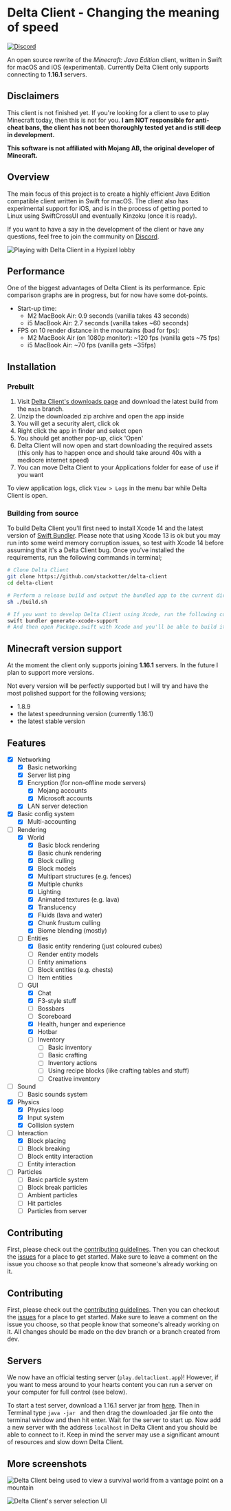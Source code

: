 # Delta Client - Changing the meaning of speed

[![Discord](https://img.shields.io/discord/851058836776419368.svg?label=&logo=discord&logoColor=ffffff&color=5C5C5C&labelColor=6A7EC2)](https://deltaclient.app/discord)

An open source rewrite of the *Minecraft: Java Edition* client, written in Swift for macOS and iOS (experimental). Currently Delta Client only supports connecting to **1.16.1** servers.

## Disclaimers

This client is not finished yet. If you're looking for a client to use to play Minecraft today, then this is not for you. **I am NOT responsible for anti-cheat bans, the client has not been thoroughly tested yet and is still deep in development.**

**This software is not affiliated with Mojang AB, the original developer of Minecraft.**

## Overview

The main focus of this project is to create a highly efficient Java Edition compatible client written in Swift for macOS. The client also has experimental support for iOS, and is in the process of getting ported to Linux using SwiftCrossUI and eventually Kinzoku (once it is ready).

If you want to have a say in the development of the client or have any questions, feel free to join the community on [Discord](https://deltaclient.app/discord).

![Playing with Delta Client in a Hypixel lobby](Screenshots/hypixel-3.png)

## Performance

One of the biggest advantages of Delta Client is its performance. Epic comparison graphs are in progress, but for now have some dot-points.

- Start-up time:
  - M2 MacBook Air: 0.9 seconds (vanilla takes 43 seconds)
  - i5 MacBook Air: 2.7 seconds (vanilla takes ~60 seconds)
- FPS on 10 render distance in the mountains (bad for fps):
  - M2 MacBook Air (on 1080p monitor): ~120 fps (vanilla gets ~75 fps)
  - i5 MacBook Air: ~70 fps (vanilla gets ~35fps)

## Installation

### Prebuilt

1. Visit [Delta Client's downloads page](https://delta.stackotter.dev/downloads) and download the
   latest build from the `main` branch.
2. Unzip the downloaded zip archive and open the app inside
3. You will get a security alert, click ok
4. Right click the app in finder and select open
5. You should get another pop-up, click 'Open'
6. Delta Client will now open and start downloading the required assets (this only has to happen once and should take around 40s with a mediocre internet speed)
7. You can move Delta Client to your Applications folder for ease of use if you want

To view application logs, click `View > Logs` in the menu bar while Delta Client is open.

### Building from source

To build Delta Client you'll first need to install Xcode 14 and the latest version of [Swift Bundler](https://github.com/stackotter/swift-bundler). Please note that using Xcode 13 is ok but you may run into some weird memory corruption issues, so test with Xcode 14 before assuming that it's a Delta Client bug. Once you've installed the requirements, run the following commands in terminal;

```sh
# Clone Delta Client
git clone https://github.com/stackotter/delta-client
cd delta-client

# Perform a release build and output the bundled app to the current directory
sh ./build.sh

# If you want to develop Delta Client using Xcode, run the following command
swift bundler generate-xcode-support
# And then open Package.swift with Xcode and you'll be able to build it from Xcode too
```

## Minecraft version support

At the moment the client only supports joining **1.16.1** servers. In the future I plan to support more versions. 

Not every version will be perfectly supported but I will try and have the most polished support for the following versions;

- 1.8.9
- the latest speedrunning version (currently 1.16.1)
- the latest stable version

## Features

- [x] Networking
  - [x] Basic networking
  - [x] Server list ping
  - [x] Encryption (for non-offline mode servers)
    - [x] Mojang accounts
    - [x] Microsoft accounts
  - [x] LAN server detection
- [x] Basic config system
  - [x] Multi-accounting
- [ ] Rendering
  - [x] World
    - [x] Basic block rendering
    - [x] Basic chunk rendering
    - [x] Block culling
    - [x] Block models
    - [x] Multipart structures (e.g. fences)
    - [x] Multiple chunks
    - [x] Lighting
    - [x] Animated textures (e.g. lava)
    - [x] Translucency
    - [x] Fluids (lava and water)
    - [x] Chunk frustum culling
    - [x] Biome blending (mostly)
  - [ ] Entities
    - [x] Basic entity rendering (just coloured cubes)
    - [ ] Render entity models
    - [ ] Entity animations
    - [ ] Block entities (e.g. chests)
    - [ ] Item entities
  - [ ] GUI
    - [x] Chat
    - [x] F3-style stuff
    - [ ] Bossbars
    - [ ] Scoreboard
    - [x] Health, hunger and experience
    - [x] Hotbar
    - [ ] Inventory
      - [ ] Basic inventory
      - [ ] Basic crafting
      - [ ] Inventory actions
      - [ ] Using recipe blocks (like crafting tables and stuff)
      - [ ] Creative inventory
- [ ] Sound
  - [ ] Basic sounds system
- [x] Physics
  - [x] Physics loop
  - [x] Input system
  - [x] Collision system
- [ ] Interaction
  - [x] Block placing
  - [ ] Block breaking
  - [ ] Block entity interaction
  - [ ] Entity interaction
- [ ] Particles
  - [ ] Basic particle system
  - [ ] Block break particles
  - [ ] Ambient particles
  - [ ] Hit particles
  - [ ] Particles from server

## Contributing

First, please check out the [contributing guidelines](Contributing.md). Then you can checkout the [issues](https://github.com/stackotter/delta-client/issues) for a place to get started. Make sure to leave a comment on the issue you choose so that people know that someone's already working on it.

## Contributing

First, please check out the [contributing guidelines](Contributing.md). Then you can checkout the [issues](https://github.com/stackotter/delta-client/issues) for a place to get started. Make sure to leave a comment on the issue you choose, so that people know that someone's already working on it. All changes should be made on the dev branch or a branch created from dev.

## Servers

We now have an official testing server (`play.deltaclient.app`)! However, if you want to mess around to your hearts content you can run a server on your computer for full control (see below).

To start a test server, download a 1.16.1 server jar from [here](https://mcversions.net/download/1.16.1). Then in Terminal type `java -jar ` and then drag the downloaded .jar file onto the terminal window and then hit enter. Wait for the server to start up. Now add a new server with the address `localhost` in Delta Client and you should be able to connect to it. Keep in mind the server may use a significant amount of resources and slow down Delta Client.

## More screenshots

![Delta Client being used to view a survival world from a vantage point on a mountain](Screenshots/survival.png)

![Delta Client's server selection UI](Screenshots/ui.png)
